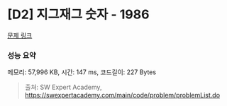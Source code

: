 # [D2] 지그재그 숫자 - 1986 

[문제 링크](https://swexpertacademy.com/main/code/problem/problemDetail.do?contestProbId=AV5PxmBqAe8DFAUq) 

### 성능 요약

메모리: 57,996 KB, 시간: 147 ms, 코드길이: 227 Bytes



> 출처: SW Expert Academy, https://swexpertacademy.com/main/code/problem/problemList.do